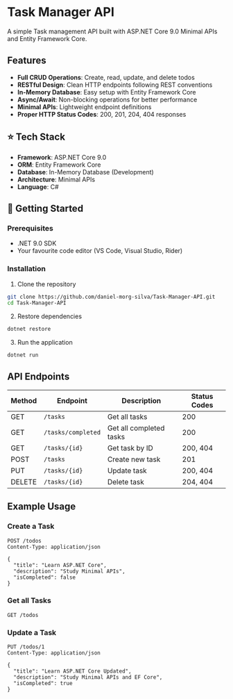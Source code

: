 # Task Manager API

A simple Task management API built with ASP.NET Core 9.0 Minimal APIs and Entity Framework Core.

## Features

- **Full CRUD Operations**: Create, read, update, and delete todos
- **RESTful Design**: Clean HTTP endpoints following REST conventions
- **In-Memory Database**: Easy setup with Entity Framework Core
- **Async/Await**: Non-blocking operations for better performance
- **Minimal APIs**: Lightweight endpoint definitions
- **Proper HTTP Status Codes**: 200, 201, 204, 404 responses

## ⭐ Tech Stack

- **Framework**: ASP.NET Core 9.0
- **ORM**: Entity Framework Core
- **Database**: In-Memory Database (Development)
- **Architecture**: Minimal APIs
- **Language**: C#


## 🔴 Getting Started

### Prerequisites

- .NET 9.0 SDK
- Your favourite code editor (VS Code, Visual Studio, Rider)

### Installation

1. Clone the repository
```bash
git clone https://github.com/daniel-morg-silva/Task-Manager-API.git
cd Task-Manager-API
```
2. Restore dependencies
```bash
dotnet restore
```
3. Run the application
```bash
dotnet run
```

## API Endpoints

| Method | Endpoint | Description | Status Codes |
|--------|----------|-------------|--------------|
| GET | `/tasks` | Get all tasks | 200 |
| GET | `/tasks/completed` | Get all completed tasks | 200 |
| GET | `/tasks/{id}` | Get task by ID | 200, 404 |
| POST | `/tasks` | Create new task | 201 |
| PUT | `/tasks/{id}` | Update task | 200, 404 |
| DELETE | `/tasks/{id}` | Delete task | 204, 404 |

## Example Usage

### Create a Task
```http
POST /todos
Content-Type: application/json

{
  "title": "Learn ASP.NET Core",
  "description": "Study Minimal APIs",
  "isCompleted": false
}
```
### Get all Tasks
```http
GET /todos
```
### Update a Task
```http
PUT /todos/1
Content-Type: application/json

{
  "title": "Learn ASP.NET Core Updated",
  "description": "Study Minimal APIs and EF Core",
  "isCompleted": true
}
```

